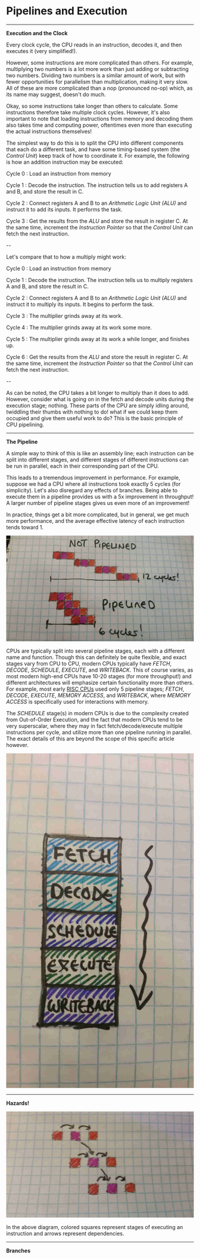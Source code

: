 # Pipelines and Execution

---

**Execution and the Clock**

Every clock cycle, the CPU reads in an instruction, decodes it, and then executes it (very simplified!).

However, some instructions are more complicated than others. For example, multiplying two numbers is a lot more work than just adding or subtracting two numbers. Dividing two numbers is a similar amount of work, but with fewer opportunities for parallelism than multiplication, making it very slow. All of these are more complicated than a nop (pronounced no-op) which, as its name may suggest, doesn't do much.

Okay, so some instructions take longer than others to calculate. Some instructions therefore take multiple clock cycles. However, it's also important to note that loading instructions from memory and decoding them also takes time and computing power, oftentimes even more than executing the actual instructions themselves!

The simplest way to do this is to split the CPU into different components that each do a different task, and have some timing-based system (the *Control Unit*) keep track of how to coordinate it. For example, the following is how an addition instruction may be executed:

Cycle 0 : Load an instruction from memory

Cycle 1 : Decode the instruction. The instruction tells us to add registers A and B, and store the result in C.

Cycle 2 : Connect registers A and B to an *Arithmetic Logic Unit (ALU)* and instruct it to add its inputs. It performs the task.

Cycle 3 : Get the results from the *ALU* and store the result in register C. At the same time, increment the *Instruction Pointer* so that the *Control Unit* can fetch the next instruction.

--

Let's compare that to how a multiply might work:

Cycle 0 : Load an instruction from memory

Cycle 1 : Decode the instruction. The instruction tells us to multiply registers A and B, and store the result in C.

Cycle 2 : Connect registers A and B to an *Arithmetic Logic Unit (ALU)* and instruct it to multiply its inputs. It begins to perform the task.

Cycle 3 : The multiplier grinds away at its work.

Cycle 4 : The multiplier grinds away at its work some more.

Cycle 5 : The multiplier grinds away at its work a while longer, and finishes up.

Cycle 6 : Get the results from the *ALU* and store the result in register C. At the same time, increment the *Instruction Pointer* so that the *Control Unit* can fetch the next instruction.

--

As can be noted, the CPU takes a bit longer to multiply than it does to add. However, consider what is going on in the fetch and decode units during the execution stage; nothing. These parts of the CPU are simply idling around, twiddling their thumbs with nothing to do! what if we could keep them occupied and give them useful work to do? This is the basic principle of CPU pipelining.

---

**The Pipeline**

A simple way to think of this is like an assembly line; each instruction can be split into different stages, and different stages of different instructions can be run in parallel, each in their corresponding part of the CPU.

This leads to a tremendous improvement in performance. For example, suppose we had a CPU where all instructions took exactly 5 cycles (for simplicity). Let's also disregard any effects of branches. Being able to execute them in a pipeline provides us with a 5x improvement in throughput! A larger number of pipeline stages gives us even more of an improvement!

In practice, things get a bit more complicated, but in general, we get much more performance, and the average effective latency of each instruction tends toward 1.

![Pipeline](../../images/pipeline.jpg)

CPUs are typically split into several pipeline stages, each with a different name and function. Though this can definitely be quite flexible, and exact stages vary from CPU to CPU, modern CPUs typically have *FETCH*, *DECODE*, *SCHEDULE*, *EXECUTE*, and *WRITEBACK*. This of course varies, as most modern high-end CPUs have 10-20 stages (for more throughput!) and different architectures will emphasize certain functionality more than others. For example, most early [RISC CPUs](riscvcisc.md) used only 5 pipeline stages; *FETCH*, *DECODE*, *EXECUTE*, *MEMORY ACCESS*, and *WRITEBACK*, where *MEMORY ACCESS* is specifically used for interactions with memory.

The *SCHEDULE* stage(s) in modern CPUs is due to the complexity created from Out-of-Order Execution, and the fact that modern CPUs tend to be very superscalar, where they may in fact fetch/decode/execute multiple instructions per cycle, and utilize more than one pipeline running in parallel. The exact details of this are beyond the scope of this specific article however.

![Pipeline Stages](../../images/pipelinestages.jpg)


---

**Hazards!**

![Pipeline Dependencies](../../images/pipelinedependencies.jpg)

In the above diagram, colored squares represent stages of executing an instruction and arrows represent dependencies.



---

**Branches**
